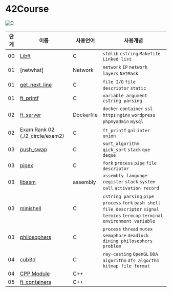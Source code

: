 # 42Course
![C](https://img.shields.io/badge/c-%2300599C.svg?style=for-the-badge&logo=c&logoColor=white)

| 단계    | 이름                                                                             | 사용언어      | 사용개념                                                                                                                  |
| ------ | ------------------------------------------------------------------------------- | ----------- | ---------------------------------------------------------------------------------------------------------------------- |
| 00     | [Libft](./0_circle/libft)                                                       | C           | `stdlib` `cstring` `Makefile` `Linked list`                                                                            |
| 01     | [netwhat]                                                                       | Network     | `network` `IP` `network layers` `NetMask`                                                                              |
| 01     | [get_next_line](./1_circle/gnl)                                             | C           | `file I/O` `file descriptor` `static`                                                                                  |         
| 01     | [ft_printf](./01_ft_printf)                                                     | C           | `variable argument` `cstring parsing`                                                                                  |
| 02     | [ft_server](./02_ft_server)                                                     | Dockerfile  | `docker` `container` `ssl` `https` `nginx` `wordpress` `phpmyadmin` `mysql`                                            |
| 02     | Exam Rank 02 (./2_circle/exam2)                                                                   | C           | `ft_printf` `gnl` `inter` `union`                                                                                      |
| 03     | [push_swap](./2_circle/push_swap)                                               | C           | `sort_algorithm` `qick_sort` `stack` `que` `deque`                                                                     |
| 03     | [pipex](./2_circle/pipex)                                                       | C           | `fork` `process` `pipe` `file descriptor`                                                                              |
| 03     | [libasm](./3_circle/libasm)                                                     | assembly    | `assembly language` `register` `stack` `system call` `activation record`                                               |
| 03     | [minishell](./3_circle/minishell)                                               | C           | `cstring parsing` `pipe` `process` `fork` `bash shell` `file descriptor` `signal`  `termios`  `termcap` `terminal`  `environment variable`                                                   |
| 03     | [philosophers](./3_circle/Philosophers)                                         | C           | `process` `thread` `mutex` `semaphore` `deadlock` `dining philosophers problem`                                        |
| 04     | [cub3d](./4_circle/cub3d)                                                       | C           | `ray-casting` `OpenGL` `DDA algorithm` `dfs algorthm` `bitmap file format`                                             |
| 04     | [CPP Module](./4_circle/cpp_module)                                             | C++         | |
| 05     | [ft_containers](./5_circle/ft_containers)                                       | C++         |  |
